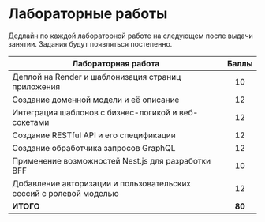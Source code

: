 # Лабораторные работы

Дедлайн по каждой лабораторной работе на следующем после выдачи занятии. Задания будут появляться постепенно.

| Лабораторная работа | Баллы |
| ------------------- | :---: |
| Деплой на Render и шаблонизация страниц приложения | 10 |
| Создание доменной модели и её описание | 12 |
| Интеграция шаблонов с бизнес-логикой и веб-сокетами | 12 |
| Создание RESTful API и его спецификации | 12 |
| Создание обработчика запросов GraphQL | 12 |
| Применение возможностей Nest.js для разработки BFF | 10 |
| Добавление авторизации и пользовательских сессий с ролевой моделью | 12 |
| **ИТОГО** | **80** |
